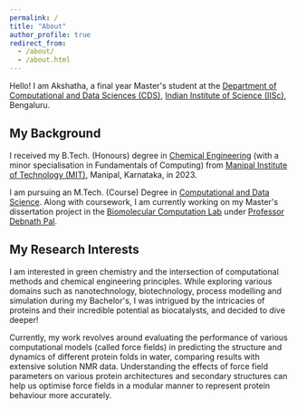 ```yaml
---
permalink: /
title: "About"
author_profile: true
redirect_from: 
  - /about/
  - /about.html
---
```


Hello! I am Akshatha, a final year Master's student at the [Department of Computational and Data Sciences (CDS)](https://cds.iisc.ac.in/), [Indian Institute of Science (IISc)](https://iisc.ac.in/), Bengaluru.

## My Background
I received my B.Tech. (Honours) degree in [Chemical Engineering](https://www.manipal.edu/mit/department-faculty/department-list/chemical.html) (with a minor specialisation in Fundamentals of Computing) from [Manipal Institute of Technology (MIT)](https://www.manipal.edu/mit.html), Manipal, Karnataka, in 2023.  

I am pursuing an M.Tech. (Course) Degree in [Computational and Data Science](https://cds.iisc.ac.in/). Along with coursework, I am currently working on my Master's dissertation project in the [Biomolecular Computation Lab](http://pallab.serc.iisc.ernet.in/) under [Professor Debnath Pal](https://cds.iisc.ac.in/faculty/dpal/).

## My Research Interests
I am interested in green chemistry and the intersection of computational methods and chemical engineering principles. While exploring various domains such as nanotechnology, biotechnology, process modelling and simulation during my Bachelor's, I was intrigued by the intricacies of proteins and their incredible potential as biocatalysts, and decided to dive deeper!

Currently, my work revolves around evaluating the performance of various computational models (called force fields) in predicting the structure and dynamics of different protein folds in water, comparing results with extensive solution NMR data. Understanding the effects of force field parameters on various protein architectures and secondary structures can help us optimise force fields in a modular manner to represent protein behaviour more accurately.   



 

